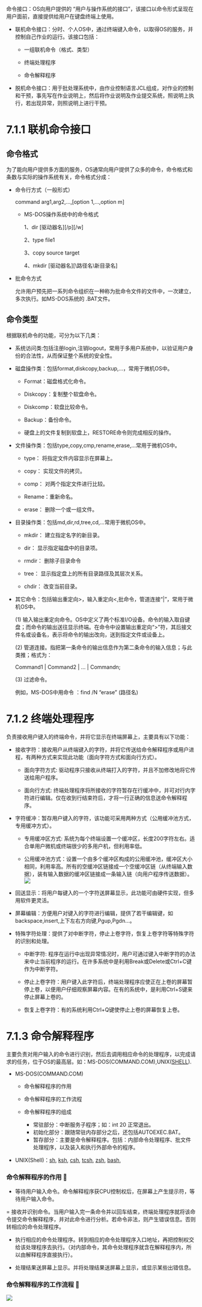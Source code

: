 命令接口：OS向用户提供的 “用户与操作系统的接口”，该接口以命令形式呈现在用户面前，直接提供给用户在键盘终端上使用。

* 联机命令接口：分时、个人OS中，通过终端键入命令，以取得OS的服务，并控制自己作业的运行。该接口包括：

  * 一组联机命令（格式、类型）

  * 终端处理程序

  * 命令解释程序


* 脱机命令接口：用于批处理系统中，由作业控制语言JCL组成，对作业的控制和干预，事先写在作业说明上，然后将作业说明及作业提交系统，照说明上执行，若出现异常，则照说明上进行干预。


# 7.1.1 联机命令接口

## 命令格式

为了能向用户提供多方面的服务，OS通常向用户提供了众多的命令，命令格式和条数与实际的操作系统有关，命令格式分成：

* 命令行方式（一般形式）

  command arg1,arg2,…,\[option 1,…,option m\]

  * MS-DOS操作系统中的命令格式

    1、dir \[驱动器名\]\[\/p\]\[\/w\]

    2、type file1

    3、copy source target

    4、mkdir \[驱动器名\]\[\路径名\新目录名\]


* 批命令方式

  允许用户预先把一系列命令组织在一种称为批命令文件的文件中，一次建立，多次执行。如MS-DOS系统的 .BAT文件。


## 命令类型

根据联机命令的功能，可分为以下几类：

* 系统访问类:包括注册login,注销logout，常用于多用户系统中，以验证用户身份的合法性，从而保证整个系统的安全性。

* 磁盘操作类：包括format,diskcopy,backup,…，常用于微机OS中。

  * Format：磁盘格式化命令。

  * Diskcopy：复制整个软盘命令。

  * Diskcomp：软盘比较命令。

  * Backup：备份命令。

  * 硬盘上的文件复制到软盘上，RESTORE命令则完成相反的操作。


* 文件操作类：包括type,copy,cmp,rename,erase,…常用于微机OS中。

  * type： 将指定文件内容显示在屏幕上。

  * copy： 实现文件的拷贝。

  * comp： 对两个指定文件进行比较。

  * Rename：重新命名。

  * erase： 删除一个或一组文件。


* 目录操作类：包括md,dir,rd,tree,cd,…常用于微机OS中。

  * mkdir： 建立指定名字的新目录。

  * dir： 显示指定磁盘中的目录项。

  * rmdir： 删除子目录命令

  * tree： 显示指定盘上的所有目录路径及其层次关系。

  * chdir： 改变当前目录。


* 其它命令：包括输出重定向&gt;，输入重定向&lt;,批命令，管道连接“\|”，常用于微机OS中。

  \(1\) 输入输出重定向命令。OS中定义了两个标准I\/O设备。命令的输入取自键盘；而命令的输出送往显示终端。在命令中设置输出重定向“&gt;”符，其后接文件名或设备名，表示将命令的输出改向，送到指定文件或设备上。

  \(2\) 管道连接。指把第一条命令的输出信息作为第二条命令的输入信息；与此类推；格式为：

  Command1 \| Command2 \| … \| Commandn;

  \(3\) 过滤命令。

  例如，MS-DOS中用命令 ：find \/N “erase” \(路径名\)


# 7.1.2 终端处理程序

负责接收用户键入的终端命令，并将它显示在终端屏幕上，主要具有以下功能：

* 接收字符：接收用户从终端键入的字符，并将它传送给命令解释程序或用户进程，有两种方式来实现此功能（面向字符方式和面向行方式）。

  * 面向字符方式: 驱动程序只接收从终端打入的字符，并且不加修改地将它传送给用户程序。

  * 面向行方式: 终端处理程序将所接收的字符暂存在行缓冲中，并可对行内字符进行编辑。仅在收到行结束符后，才将一行正确的信息送命令解释程序。


* 字符缓冲：暂存用户键入的字符，该功能可采用两种方式（公用缓冲池方式，专用缓冲方式）。

  * 专用缓冲区方式: 系统为每个终端设置一个缓冲区，长度200字符左右。适合单用户微机或终端很少的多用户机，但利用率低。

  * 公用缓冲池方式：设置一个由多个缓冲区构成的公用缓冲池，缓冲区大小相同，利用率高。所有的空缓冲区链接成一个空缓冲区链（从终端输入数据），装有输入数据的缓冲区链接成一条输入链（向用户程序传送数据）。
    ![](assets/图片53.png)


* 回送显示：将用户每键入的一个字符送屏幕显示，此功能可由硬件实现，但多用软件更灵活。

* 屏幕编辑：方便用户对键入的字符进行编辑，提供了若干编辑键，如backspace,insert,­上下左右方向键,Pgup,Pgdn…。

* 特殊字符处理：提供了对中断字符，停止上卷字符，恢复上卷字符等特殊字符的识别和处理。

  * 中断字符: 程序在运行中出现异常情况时，用户可通过键入中断字符的办法来中止当前程序的运行。在许多系统中是利用Break或Delete或Ctrl+C键作为中断字符。

  * 停止上卷字符：用户键入此字符后，终端处理程序应使正在上卷的屏幕暂停上卷，以便用户仔细观察屏幕内容。在有的系统中，是利用Ctrl+S键来停止屏幕上卷的。

  * 恢复上卷字符：有的系统利用Ctrl+Q键使停止上卷的屏幕恢复上卷。

# 7.1.3 命令解释程序

 主要负责对用户输入的命令进行识别，然后去调用相应命令的处理程序，以完成请求的任务，位于OS的最高层。如：MS-DOS(COMMAND.COM),UNIX([SHELL](https://www.wikiwand.com/en/Shell_(computing))).
- MS-DOS(COMMAND.COM)

    - 命令解释程序的作用

    - 命令解释程序的工作流程

    - 命令解释程序的组成

        - 常驻部分：中断服务子程序；如：int 20 正常退出。
        - 初始化部分：跟随常驻内存部分之后，还包括AUTOEXEC.BAT。
        - 暂存部分：主要是命令解释程序。包括：内部命令处理程序、批文件处理程序，以及装入和执行外部命令的程序。
- UNIX(Shell)：[sh](https://www.wikiwand.com/en/Bourne_shell), [ksh](https://www.wikiwand.com/en/KornShell), [csh](https://www.wikiwand.com/en/C_shell), [tcsh](https://www.wikiwand.com/en/Tcsh), [zsh](https://www.wikiwand.com/en/Z_shell), [bash](https://www.wikiwand.com/en/Bash_(Unix_shell)),

### 命令解释程序的作用 
- 等待用户输入命令。命令解释程序获CPU控制权后，在屏幕上产生提示符，等待用户输入命令。

= 接收并识别命令。当用户输入完一条命令并以回车结束，终端处理程序就将该命令提交命令解释程序，并对此命令进行分析。若命令非法，则产生错误信息。否则转相应的命令处理程序。

- 执行相应的命令处理程序。转到相应的命令处理程序入口地址，再把控制权交给该处理程序去执行。（对内部命令，其命令处理程序就含在解释程序内，所以由解释程序直接执行）。

- 处理结果送屏幕上显示。并将处理结果送屏幕上显示，或显示某些出错信息。

### 命令解释程序的工作流程 

![](assets/图片54.png)
